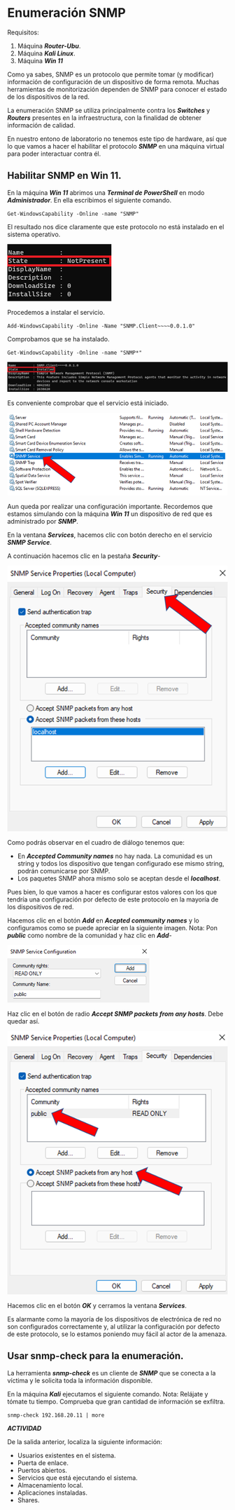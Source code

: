 # Enumeración SNMP

Requisitos:
1. Máquina ***Router-Ubu***.
2. Máquina ***Kali Linux***.
3. Máquina ***Win 11***

Como ya sabes, SNMP es un protocolo que permite tomar (y modificar) información de configuración de un dispositivo de forma remota. Muchas herramientas de monitorización dependen de SNMP para conocer el estado de los dispositivos de la red.

La enumeración SNMP se utiliza principalmente contra los ***Switches*** y ***Routers*** presentes en la infraestructura, con la finalidad de obtener información de calidad.

En nuestro entono de laboratorio no tenemos este tipo de hardware, así que lo que vamos a hacer el habilitar el protocolo ***SNMP*** en una máquina virtual para poder interactuar contra él.

## Habilitar SNMP en Win 11.

En la máquina ***Win 11*** abrimos una ***Terminal de PowerShell*** en modo ***Administrador***. En ella escribimos el siguiente comando.
```
Get-WindowsCapability -Online -name "SNMP"
```

El resultado nos dice claramente que este protocolo no está instalado en el sistema operativo.

![SNMP no instalado](../img/lab-04-B/202209081224.png)

Procedemos a instalar el servicio.
```
Add-WindowsCapability -Online -Name "SNMP.Client~~~~0.0.1.0"
```

Comprobamos que se ha instalado.
```
Get-WindowsCapability -Online -name "SNMP*"
```

![SNMP instalado](../img/lab-04-B/202209081238.png)

Es conveniente comprobar que el servicio está iniciado.

![Servicio SNMP](../img/lab-04-B/202209081242.png)

Aun queda por realizar una configuración importante. Recordemos que estamos simulando con la máquina ***Win 11*** un dispositivo de red que es administrado por ***SNMP***.

En la ventana ***Services***, hacemos clic con botón derecho en el servicio ***SNMP Service***. 

A continuación hacemos clic en la pestaña ***Security***-

![Seguridad SNMP](../img/lab-04-B/202209081253.png)

Como podrás observar en el cuadro de diálogo tenemos que:
* En ***Accepted Community names*** no hay nada. La comunidad es un string y todos los dispositivo que tengan configurado ese mismo string, podrán comunicarse por SNMP.
* Los paquetes SNMP ahora mismo solo se aceptan desde el ***localhost***.

Pues bien, lo que vamos a hacer es configurar estos valores con los que tendría una configuración por defecto de este protocolo en la mayoría de los dispositivos de red.

Hacemos clic en el botón ***Add*** en ***Acepted community names*** y lo configuramos como se puede apreciar en la siguiente imagen.
Nota: Pon ***public*** como nombre de la comunidad y haz clic en ***Add***-

![Configuración comunidad](../img/lab-04-B/202209081259.png)

Haz clic en el botón de radio ***Accept SNMP packets from any hosts***. Debe quedar así.

![Configuración final SNMP](../img/lab-04-B/202209081302.png)

Hacemos clic en el botón ***OK*** y cerramos la ventana ***Services***.

Es alarmante como la mayoría de los dispositivos de electrónica de red no son configurados correctamente y, al utilizar la configuración por defecto de este protocolo, se lo estamos poniendo muy fácil al actor de la amenaza.



## Usar snmp-check para la enumeración.

La herramienta ***snmp-check*** es un cliente de ***SNMP*** que se conecta a la víctima y le solicita toda la información disponible.

En la máquina ***Kali*** ejecutamos el siguiente comando.
Nota: Relájate y tómate tu tiempo. Comprueba que gran cantidad de información se exfiltra.
```
snmp-check 192.168.20.11 | more
```

***ACTIVIDAD***

De la salida anterior, localiza la siguiente información:
* Usuarios existentes en el sistema.
* Puerta de enlace.
* Puertos abiertos.
* Servicios que está ejecutando el sistema.
* Almacenamiento local.
* Aplicaciones instaladas.
* Shares.





